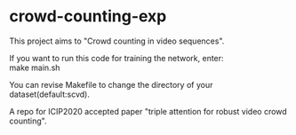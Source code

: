# crowd-counting-exp  

This project aims to "Crowd counting in video sequences".  
  
If you want to run this code for training the network, enter:  
make main.sh  
  
You can revise Makefile to change the directory of your dataset(default:scvd).  

A repo for ICIP2020 accepted paper "triple attention for robust video crowd counting".  
